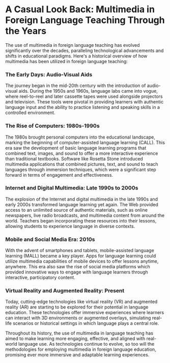 # A Casual Look Back: Multimedia in Foreign Language Teaching Through the Years

The use of multimedia in foreign language teaching has evolved significantly over the decades, paralleling technological advancements and shifts in educational paradigms. Here's a historical overview of how multimedia has been utilized in foreign language teaching:

### The Early Days: Audio-Visual Aids
The journey began in the mid-20th century with the introduction of audio-visual aids. During the 1950s and 1960s, language labs came into vogue, where reel-to-reel and later cassette tapes were used alongside projectors and television. These tools were pivotal in providing learners with authentic language input and the ability to practice listening and speaking skills in a controlled environment.

### The Rise of Computers: 1980s-1990s
The 1980s brought personal computers into the educational landscape, marking the beginning of computer-assisted language learning (CALL). This era saw the development of basic language learning programs that combined text, images, and sound to offer a more interactive experience than traditional textbooks. Software like Rosetta Stone introduced multimedia applications that combined pictures, text, and sound to teach languages through immersion techniques, which were a significant step forward in terms of engagement and effectiveness.

### Internet and Digital Multimedia: Late 1990s to 2000s
The explosion of the Internet and digital multimedia in the late 1990s and early 2000s transformed language learning yet again. The Web provided access to an unlimited source of authentic materials, such as online newspapers, live radio broadcasts, and multimedia content from around the world. Teachers began incorporating these resources into their lessons, allowing students to experience language in diverse contexts.

### Mobile and Social Media Era: 2010s
With the advent of smartphones and tablets, mobile-assisted language learning (MALL) became a key player. Apps for language learning could utilize multimedia capabilities of mobile devices to offer lessons anytime, anywhere. This era also saw the rise of social media platforms which provided innovative ways to engage with language learners through interactive, participatory content.

### Virtual Reality and Augmented Reality: Present
Today, cutting-edge technologies like virtual reality (VR) and augmented reality (AR) are starting to be explored for their potential in language education. These technologies offer immersive experiences where learners can interact with 3D environments or augmented overlays, simulating real-life scenarios or historical settings in which language plays a central role.

Throughout its history, the use of multimedia in language teaching has aimed to make learning more engaging, effective, and aligned with real-world language use. As technologies continue to evolve, so too will the methodologies for employing multimedia in foreign language education, promising ever more immersive and adaptable learning experiences.
